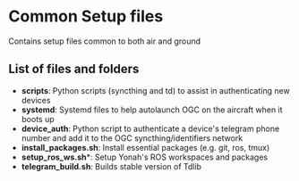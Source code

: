 # Common Setup files

Contains setup files common to both air and ground

## List of files and folders

* **scripts**: Python scripts (syncthing and td) to assist in authenticating new devices
* **systemd**: Systemd files to help autolaunch OGC on the aircraft when it boots up
* **device_auth**: Python script to authenticate a device's telegram phone number and add it to the OGC syncthing/identifiers network
* **install_packages.sh**: Install essential packages (e.g. git, ros, tmux)
* **setup_ros_ws.sh***: Setup Yonah's ROS workspaces and packages
* **telegram_build.sh**: Builds stable version of Tdlib